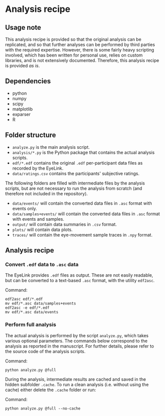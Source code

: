 # Analysis recipe

## Usage note

This analysis recipe is provided so that the original analysis can be replicated, and so that further analyses can be performed by third parties with the required expertise. However, there is some fairly heavy scripting involved, which has been written for personal use, relies on custom libraries, and is not extensively documented. Therefore, this analysis recipe is provided *as is*.

## Dependencies

- python
- numpy
- scipy
- matplotlib
- exparser
- R

## Folder structure

- `analyze.py` is the main analysis script.
- `analysis/*.py` is the Python package that contains the actual analysis scripts.
- `edf/*.edf` contains the original `.edf` per-participant data files as recorded by the EyeLink.
- `data/ratings.csv` contains the participants' subjective ratings.

The following folders are filled with intermediate files by the analysis scripts, but are not necessary to run the analysis from scratch (and therefore not included in the repository).

- `data/events/` will contain the converted data files in `.asc` format with events only.
- `data/samples+events/` will contain the converted data files in `.asc` format with events and samples.
- `output/` will contain data summaries in `.csv` format.
- `plots/` will contain data plots.
- `traces/` will contain the eye-movement sample traces in `.npy` format.

## Analysis recipe

### Convert `.edf` data to `.asc` data

The EyeLink provides `.edf` files as output. These are not easily readable, but can be converted to a text-based `.asc` format, with the utility `edf2asc`.

Command:

	edf2asc edf/*.edf
	mv edf/*.asc data/samples+events
	edf2asc -e edf/*.edf
	mv edf/*.asc data/events

### Perform full analysis

The actual analysis is performed by the script `analyze.py`, which takes various optional parameters. The commands below correspond to the analysis as reported in the manuscript. For further details, please refer to the source code of the analysis scripts.

Command:

	python analyze.py @full

During the analysis, intermediate results are cached and saved in the hidden subfolder `.cache`. To run a clean analysis (i.e. without using the cache) either delete the `.cache` folder or run:

Command:

	python analyze.py @full --no-cache
